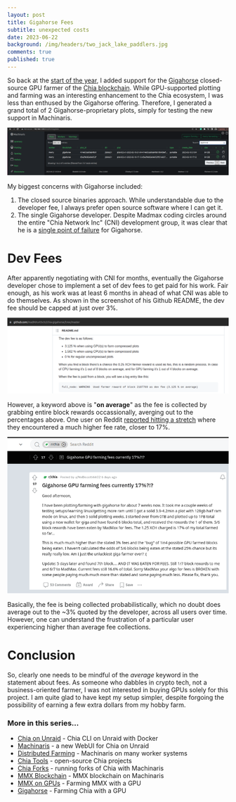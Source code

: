 ```yaml
---
layout: post
title: Gigahorse Fees
subtitle: unexpected costs
date: 2023-06-22
background: /img/headers/two_jack_lake_paddlers.jpg
comments: true
published: true
---
```


So back at the [start of the year](/2023/02/20/gigahorse/), I added support for the [Gigahorse](https://github.com/madMAx43v3r/chia-gigahorse/tree/master) closed-source GPU farmer of the [Chia blockchain](https://github.com/Chia-Network/chia-blockchain).  While GPU-supported plotting and farming was an interesting enhancement to the Chia ecosystem, I was less than enthused by the Gigahorse offering.  Therefore, I generated a grand total of 2 Gigahorse-proprietary plots, simply for testing the new support in Machinaris.

<img src="/img/posts/gigahorse-fees-machinaris.png" class="img-fluid" />

My biggest concerns with Gigahorse included:
1. The closed source binaries approach.  While understandable due to the developer fee, I always prefer open source software where I can get it.
1. The single Gigahorse developer.  Despite Madmax coding circles around the entire "Chia Network Inc" (CNI) development group, it was clear that he is a [single point of failure](https://en.wikipedia.org/wiki/Bus_factor) for Gigahorse.

# Dev Fees

After apparently negotiating with CNI for months, eventually the Gigahorse developer chose to implement a set of dev fees to get paid for his work.  Fair enough, as his work was at least 6 months in ahead of what CNI was able to do themselves.  As shown in the screenshot of his Github README, the dev fee should be capped at just over 3%.

<img src="/img/posts/gigahorse-fees.png" class="img-fluid" />

However, a keyword above is "**on average**" as the fee is collected by grabbing entire block rewards occassionally, averging out to the percentages above.  One user on Reddit [reported hitting a stretch](https://www.reddit.com/r/chia/comments/14b4fuf/gigahorse_gpu_farming_fees_currently_17/) where they encountered a much higher fee rate, closer to 17%. 

<img src="/img/posts/gigahorse-fees-thread.png" class="img-fluid" />

Basically, the fee is being collected probabilistically, which no doubt does average out to the ~3% quoted by the developer, across all users over time.  However, one can understand the frustration of a particular user experiencing higher than average fee collections.

# Conclusion

So, clearly one needs to be mindful of the *average* keyword in the statement about fees.  As someone who dabbles in crypto tech, not a business-oriented farmer, I was not interested in buying GPUs solely for this project.  I am quite glad to have kept my setup simpler, despite forgoing the possibility of earning a few extra dollars from my hobby farm.

### More in this series...
* [Chia on Unraid](/2021/04/30/unraid-chia-plotting-farming/) - Chia CLI on Unraid with Docker
* [Machinaris](/2021/05/21/unraid-chia-machinaris/) - a new WebUI for Chia on Unraid
* [Distributed Farming](/2021/06/29/machinaris-distributed/) - Machinaris on many worker systems
* [Chia Tools](/2021/09/04/chia-tools/) - open-source Chia projects
* [Chia Forks](/2021/10/13/chia-forks/) - running forks of Chia with Machinaris
* [MMX Blockchain](/2021/12/31/mmx-blockchain/) - MMX blockchain on Machinaris
* [MMX on GPUs](/2022/02/09/mmx-gpu/) - Farming MMX with a GPU
* [Gigahorse](/2023/02/20/gigahorse/) - Farming Chia with a GPU

